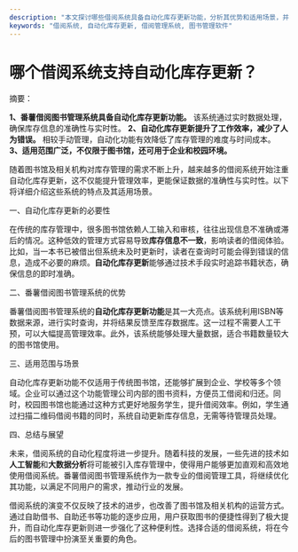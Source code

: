 ```yaml
---
description: "本文探讨哪些借阅系统具备自动化库存更新功能，分析其优势和适用场景，并介绍番薯借阅图书管理系统的特点。"
keywords: "借阅系统, 自动化库存更新, 借阅管理系统, 图书管理软件"
---
```

# 哪个借阅系统支持自动化库存更新？ 

摘要：

**1、番薯借阅图书管理系统具备自动化库存更新功能。** 该系统通过实时数据处理，确保库存信息的准确性与实时性。 **2、自动化库存更新提升了工作效率，减少了人为错误。** 相较手动管理，自动化功能有效降低了库存管理的难度与时间成本。 **3、适用范围广泛，不仅限于图书馆，还可用于企业和校园环境。** 

随着图书馆及相关机构对库存管理的需求不断上升，越来越多的借阅系统开始注重自动化库存更新，这不仅能提升管理效率，更能保证数据的准确性与实时性。以下将详细介绍这些系统的特点及其适用场景。

一、自动化库存更新的必要性

在传统的库存管理中，很多图书馆依赖人工输入和审核，往往出现信息不准确或滞后的情况。这种低效的管理方式容易导致**库存信息不一致**，影响读者的借阅体验。比如，当一本书已被借出但系统未及时更新时，读者在查询时可能会得到错误的信息，造成不必要的麻烦。**自动化库存更新**能够通过技术手段实时追踪书籍状态，确保信息的即时准确。

二、番薯借阅图书管理系统的优势

番薯借阅图书管理系统的**自动化库存更新功能**是其一大亮点。该系统利用ISBN等数据来源，进行实时查询，并将结果反馈至库存数据库。这一过程不需要人工干预，可以大幅提高管理效率。此外，该系统能够处理大量数据，适合书籍数量较大的图书馆使用。

三、适用范围与场景

自动化库存更新功能不仅适用于传统图书馆，还能够扩展到企业、学校等多个领域。企业可以通过这个功能管理公司内部的图书资料，方便员工借阅和归还。同时，校园图书馆也能通过这种方式更好地服务学生，提升借阅效率。例如，学生通过扫描二维码借阅书籍的同时，系统自动更新库存信息，无需等待管理员处理。

四、总结与展望

未来，借阅系统的自动化程度将进一步提升。随着科技的发展，一些先进的技术如**人工智能**和**大数据分析**将可能被引入库存管理中，使得用户能够更加直观和高效地使用借阅系统。番薯借阅图书管理系统作为一款专业的借阅管理工具，将继续优化其功能，以满足不同用户的需求，推动行业的发展。

借阅系统的演变不仅反映了技术的进步，也改善了图书馆及相关机构的运营方式。通过自助借书、自助还书等功能的逐步应用，用户获取图书的便捷性得到了极大提升，而自动化库存更新则进一步强化了这种便利性。选择合适的借阅系统，将在今后的图书管理中扮演至关重要的角色。
